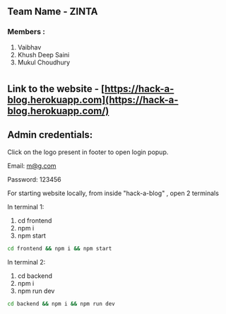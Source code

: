 ## Team Name - **ZINTA**
### Members :
1. Vaibhav
2. Khush Deep Saini
3. Mukul Choudhury
#
## Link to the website - [https://hack-a-blog.herokuapp.com](https://hack-a-blog.herokuapp.com/)

## Admin credentials:
Click on the logo present in footer to open login popup.

Email: m@g.com

Password: 123456

For starting website locally, from inside "hack-a-blog" , open 2 terminals

In terminal 1:
1. cd frontend
2. npm i
3. npm start
```sh
cd frontend && npm i && npm start
```

In terminal 2:
1. cd backend
2. npm i
3. npm run dev
```sh
cd backend && npm i && npm run dev
```
